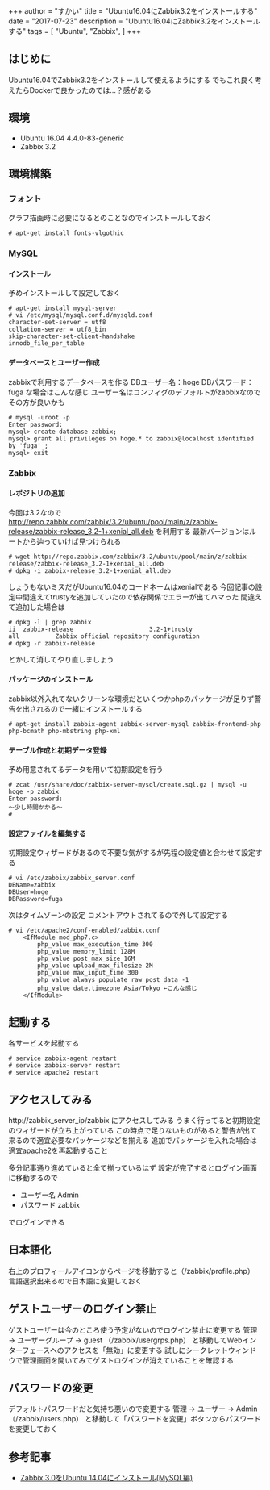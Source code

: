 +++
author = "すかい"
title = "Ubuntu16.04にZabbix3.2をインストールする"
date = "2017-07-23"
description = "Ubuntu16.04にZabbix3.2をインストールする"
tags = [
    "Ubuntu",
    "Zabbix",
]
+++

## はじめに

Ubuntu16.04でZabbix3.2をインストールして使えるようにする
でもこれ良く考えたらDockerで良かったのでは…？感がある

## 環境

- Ubuntu 16.04 4.4.0-83-generic
- Zabbix 3.2

## 環境構築

### フォント

グラフ描画時に必要になるとのことなのでインストールしておく

```
# apt-get install fonts-vlgothic
```

### MySQL

#### インストール

予めインストールして設定しておく

```
# apt-get install mysql-server
# vi /etc/mysql/mysql.conf.d/mysqld.conf
character-set-server = utf8
collation-server = utf8_bin
skip-character-set-client-handshake
innodb_file_per_table
```

#### データベースとユーザー作成

zabbixで利用するデータベースを作る
DBユーザー名：hoge
DBパスワード：fuga
な場合はこんな感じ
ユーザー名はコンフィグのデフォルトがzabbixなのでその方が良いかも

```
# mysql -uroot -p
Enter password:
mysql> create database zabbix;
mysql> grant all privileges on hoge.* to zabbix@localhost identified by 'fuga' ;
mysql> exit
```

### Zabbix

#### レポジトリの追加

今回は3.2なので
http://repo.zabbix.com/zabbix/3.2/ubuntu/pool/main/z/zabbix-release/zabbix-release_3.2-1+xenial_all.deb
を利用する
最新バージョンはルートから辿っていけば見つけられる

```
# wget http://repo.zabbix.com/zabbix/3.2/ubuntu/pool/main/z/zabbix-release/zabbix-release_3.2-1+xenial_all.deb
# dpkg -i zabbix-release_3.2-1+xenial_all.deb
```

しょうもないミスだがUbuntu16.04のコードネームはxenialである
今回記事の設定中間違えてtrustyを追加していたので依存関係でエラーが出てハマった
間違えて追加した場合は

```
# dpkg -l | grep zabbix
ii  zabbix-release                     3.2-1+trusty                               all          Zabbix official repository configuration
# dpkg -r zabbix-release
```

とかして消してやり直しましょう

#### パッケージのインストール

zabbix以外入れてないクリーンな環境だといくつかphpのパッケージが足りず警告を出されるので一緒にインストールする

```
# apt-get install zabbix-agent zabbix-server-mysql zabbix-frontend-php php-bcmath php-mbstring php-xml
```

#### テーブル作成と初期データ登録

予め用意されてるデータを用いて初期設定を行う

```
# zcat /usr/share/doc/zabbix-server-mysql/create.sql.gz | mysql -u hoge -p zabbix
Enter password:
～少し時間かかる～
# 
```

#### 設定ファイルを編集する

初期設定ウィザードがあるので不要な気がするが先程の設定値と合わせて設定する

```
# vi /etc/zabbix/zabbix_server.conf
DBName=zabbix
DBUser=hoge
DBPassword=fuga
```

次はタイムゾーンの設定
コメントアウトされてるので外して設定する

```
# vi /etc/apache2/conf-enabled/zabbix.conf
    <IfModule mod_php7.c>
        php_value max_execution_time 300
        php_value memory_limit 128M
        php_value post_max_size 16M
        php_value upload_max_filesize 2M
        php_value max_input_time 300
        php_value always_populate_raw_post_data -1
        php_value date.timezone Asia/Tokyo ←こんな感じ
    </IfModule>
```

## 起動する

各サービスを起動する

```
# service zabbix-agent restart
# service zabbix-server restart
# service apache2 restart
```

## アクセスしてみる

http://zabbix_server_ip/zabbix
にアクセスしてみる
うまく行ってると初期設定のウィザードが立ち上がっている
この時点で足りないものがあると警告が出て来るので適宜必要なパッケージなどを揃える
追加でパッケージを入れた場合は適宜apache2を再起動すること

多分記事通り進めていると全て揃っているはず
設定が完了するとログイン画面に移動するので

- ユーザー名
Admin
- パスワード
zabbix

でログインできる

## 日本語化

右上のプロフィールアイコンからページを移動すると（/zabbix/profile.php）
言語選択出来るので日本語に変更しておく

## ゲストユーザーのログイン禁止

ゲストユーザーは今のところ使う予定がないのでログイン禁止に変更する
管理 -> ユーザーグループ -> guest （/zabbix/usergrps.php）
と移動してWebインターフェースへのアクセスを「無効」に変更する
試しにシークレットウィンドウで管理画面を開いてみてゲストログインが消えていることを確認する

## パスワードの変更

デフォルトパスワードだと気持ち悪いので変更する
管理 -> ユーザー -> Admin （/zabbix/users.php）
と移動して「パスワードを変更」ボタンからパスワードを変更しておく

## 参考記事

- [Zabbix 3.0をUbuntu 14.04にインストール(MySQL編)](http://qiita.com/atanaka7/items/9c4c8a5099c24f8f8be8)
